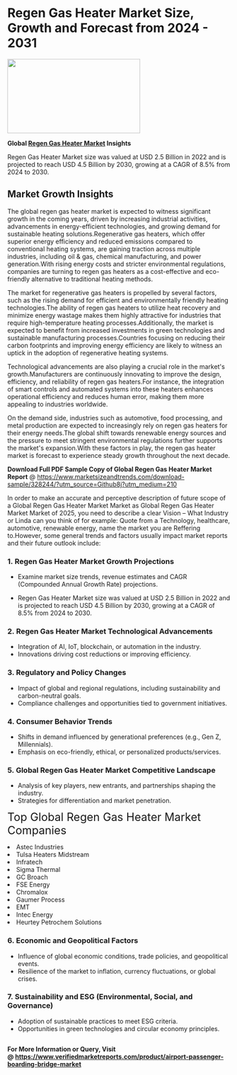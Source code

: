<H1>Regen Gas Heater Market Size, Growth and Forecast from 2024 - 2031</H1><img class="aligncenter size-medium wp-image-584254" src="https://thirdeyenews.in/wp-content/uploads/2024/09/Global-Market-Research-300x168.jpeg" alt="" width="300" height="168" /><p><strong>Global&nbsp;<a href="https://www.marketsizeandtrends.com/download-sample/328244/?utm_source=Github8j?utm_medium=210">Regen Gas Heater Market</a> Insights</strong></p><p>Regen Gas Heater Market size was valued at USD 2.5 Billion in 2022 and is projected to reach USD 4.5 Billion by 2030, growing at a CAGR of 8.5% from 2024 to 2030.</p><p><h2>Market Growth Insights</h2> <p>The global regen gas heater market is expected to witness significant growth in the coming years, driven by increasing industrial activities, advancements in energy-efficient technologies, and growing demand for sustainable heating solutions.Regenerative gas heaters, which offer superior energy efficiency and reduced emissions compared to conventional heating systems, are gaining traction across multiple industries, including oil & gas, chemical manufacturing, and power generation.With rising energy costs and stricter environmental regulations, companies are turning to regen gas heaters as a cost-effective and eco-friendly alternative to traditional heating methods.</p> <p>The market for regenerative gas heaters is propelled by several factors, such as the rising demand for efficient and environmentally friendly heating technologies.The ability of regen gas heaters to utilize heat recovery and minimize energy wastage makes them highly attractive for industries that require high-temperature heating processes.Additionally, the market is expected to benefit from increased investments in green technologies and sustainable manufacturing processes.Countries focusing on reducing their carbon footprints and improving energy efficiency are likely to witness an uptick in the adoption of regenerative heating systems.</p> <p>Technological advancements are also playing a crucial role in the market's growth.Manufacturers are continuously innovating to improve the design, efficiency, and reliability of regen gas heaters.For instance, the integration of smart controls and automated systems into these heaters enhances operational efficiency and reduces human error, making them more appealing to industries worldwide.</p> <p>On the demand side, industries such as automotive, food processing, and metal production are expected to increasingly rely on regen gas heaters for their energy needs.The global shift towards renewable energy sources and the pressure to meet stringent environmental regulations further supports the market's expansion.With these factors in play, the regen gas heater market is forecast to experience steady growth throughout the next decade.</p> <p><span class=""><strong>Download Full PDF Sample Copy of Global Regen Gas Heater Market Report</strong> @ <a href="https://www.marketsizeandtrends.com/download-sample/328244/?utm_source=Github8j?utm_medium=210" target="_blank">https://www.marketsizeandtrends.com/download-sample/328244/?utm_source=Github8j?utm_medium=210</a></span></p><p>In order to make an accurate and perceptive description of future scope of a Global&nbsp;Regen Gas Heater Market Market as Global&nbsp;Regen Gas Heater Market Market of 2025, you need to describe a clear Vision &ndash; What Industry or Linda can you think of for example: Quote from a Technology, healthcare, automotive, renewable energy, name the market you are Reffering to.However, some general trends and factors usually impact market reports and their future outlook include:</p><h3>1.&nbsp;<strong>Regen Gas Heater Market Growth Projections</strong></h3><ul><li>Examine market size trends, revenue estimates and CAGR (Compounded Annual Growth Rate) projections.</li><li><p>Regen Gas Heater Market size was valued at USD 2.5 Billion in 2022 and is projected to reach USD 4.5 Billion by 2030, growing at a CAGR of 8.5% from 2024 to 2030.</p></li></ul><h3>2.&nbsp;<strong>Regen Gas Heater Market Technological Advancements</strong></h3><ul><li>Integration of AI, IoT, blockchain, or automation in the industry.</li><li>Innovations driving cost reductions or improving efficiency.</li></ul><h3>3.&nbsp;<strong>Regulatory and Policy Changes</strong></h3><ul><li>Impact of global and regional regulations, including sustainability and carbon-neutral goals.</li><li>Compliance challenges and opportunities tied to government initiatives.</li></ul><h3>4.&nbsp;<strong>Consumer Behavior Trends</strong></h3><ul><li>Shifts in demand influenced by generational preferences (e.g., Gen Z, Millennials).</li><li>Emphasis on eco-friendly, ethical, or personalized products/services.</li></ul><h3>5.&nbsp;<strong>Global Regen Gas Heater Market Competitive Landscape</strong></h3><ul><li>Analysis of key players, new entrants, and partnerships shaping the industry.</li><li>Strategies for differentiation and market penetration.</li></ul><p data-pm-slice="1 1 []"><span style="color: inherit; font-family: inherit; font-size: 25px;">Top Global Regen Gas Heater Market Companies</span></p><div class="" data-test-id=""><p><li>Astec Industries</li><li> Tulsa Heaters Midstream</li><li> Infratech</li><li> Sigma Thermal</li><li> GC Broach</li><li> FSE Energy</li><li> Chromalox</li><li> Gaumer Process</li><li> EMT</li><li> Intec Energy</li><li> Heurtey Petrochem Solutions</li></p></div><h3>6.&nbsp;<strong>Economic and Geopolitical Factors</strong></h3><ul><li>Influence of global economic conditions, trade policies, and geopolitical events.</li><li>Resilience of the market to inflation, currency fluctuations, or global crises.</li></ul><h3>7.&nbsp;<strong>Sustainability and ESG (Environmental, Social, and Governance)</strong></h3><ul><li>Adoption of sustainable practices to meet ESG criteria.</li><li>Opportunities in green technologies and circular economy principles.</li></ul><h2><strong style="font-size: 14px;">For More Information or Query, Visit @&nbsp;</strong><a style="background-color: #ffffff; font-size: 14px;" href="https://www.marketsizeandtrends.com/report/regen-gas-heater-market/" target="_blank">https://www.verifiedmarketreports.com/product/airport-passenger-boarding-bridge-market</a></h2>